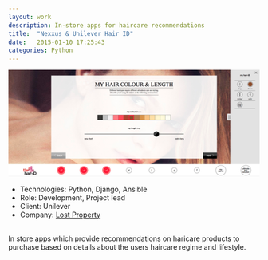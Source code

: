 ```yaml
---
layout: work
description: In-store apps for haircare recommendations
title:  "Nexxus & Unilever Hair ID"
date:   2015-01-10 17:25:43
categories: Python
---
```


![hair-id screenshot](/assets/images/work/hair-id.png)

 - Technologies: Python, Django, Ansible
 - Role: Development, Project lead
 - Client: Unilever
 - Company: [Lost Property](http://lostpropertyhq.com/)

<br/>
In store apps which provide recommendations on haricare products to purchase based on details about the users haircare regime and lifestyle.
